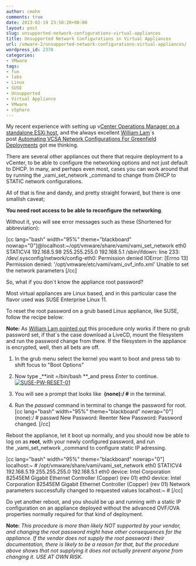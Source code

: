 ```yaml
---
author: cmohn
comments: true
date: 2013-02-19 23:50:20+00:00
layout: post
slug: unsupported-network-configurations-virtual-appliances
title: Unsupported Network Configurations in Virtual Appliances
url: /vmware-2/unsupported-network-configurations-virtual-appliances/
wordpress_id: 2378
categories:
- VMware
tags:
- fun
- labs
- Linux
- SUSE
- Unsupported
- Virtual Appliance
- VMware
- vSphere
---
```


My recent experience with setting up v[Center Operations Manager on a standalone ESXi host](http://vninja.net/vmware-2/vcenter-operations-manager-vcenter-deployment-dependency/), and the always excellent [William Lam](http://twitter.com/lamw)´s post [Automating VCSA Network Configurations For Greenfield Deployments](http://www.virtuallyghetto.com/2013/02/automating-vcsa-network-configurations.html) got me thinking.

There are several other appliances out there that require deployment to a vCenter, to be able to configure the networking options and not just default to DHCP. In many, and perhaps even most, cases you can work around that by running the _vami_set_network _command to change from DHCP to STATIC network configurations.

All of that is fine and dandy, and pretty straight forward, but there is one smallish caveat;

**You need root access to be able to reconfigure the networking**.

Without it, you will see error messages such as these (Shortened for abbreviation):

[cc lang="bash" width="95%" theme="blackboard" nowrap="0"]@localhost:~/opt/vmware/share/vami/vami_set_network eth0 STATICV4 192.168.5.98 255.255.255.0 192.168.5.1
/sbin/ifdown: line 233: /dev/.sysconfig/network/config-eth0: Permission denied
IOError: [Errno 13] Permission denied: '/opt/vmware/etc/vami/vami_ovf_info.xml'
Unable to set the network parameters
[/cc]

So, what if you don´t know the appliance root password?

Most virtual appliances are Linux based, and in this particular case the flavor used was SUSE Enterprise Linux 11.

To reset the root password on a grub based Linux appliance, like SUSE, follow the recipe below:

**Note:** As [William Lam pointed out](https://twitter.com/lamw/status/304016471829397504) this procedure only works if there no grub password set, if that´s the case download a LiveCD, mount the filesystem and run the password change from there. If the filesystem in the appliance is encrypted, well, then all bets are off.



	
  1. In the grub menu select the kernel you want to boot and press tab to shift focus to "Boot Options"

	
  2. Now type _**init =/bin/bash **_and press _Enter_ to continue.[![SUSE-PW-RESET-01](http://vninja.net/wordpress/wp-content/uploads/2013/02/SUSE-PW-RESET-01-300x202.png)](http://vninja.net/wordpress/wp-content/uploads/2013/02/SUSE-PW-RESET-01.png)

	
  3. You will see a prompt that looks like  **(none):/ #** in the terminal.

	
  4. Run the _passwd_ command in terminal to change the password for root.
[cc lang="bash" width="95%" theme="blackboard" nowrap="0"]
(none):/ # passwd
New Password:
Reenter New Password:
Password changed.
[/cc]


Reboot the appliance, let it boot up normally, and you should now be able to log on as **root**, with your newly configured password, and run the _vami_set_network _command to configure static IP adressing.

[cc lang="bash" width="95%" theme="blackboard" nowrap="0"]
localhost:~ # /opt/vmware/share/vami/vami_set_network eth0 STATICV4 192.168.5.19 255.255.255.0 192.168.5.1
eth0 device: Intel Corporation 82545EM Gigabit Ethernet Controller (Copper) (rev 01)
eth0 device: Intel Corporation 82545EM Gigabit Ethernet Controller (Copper) (rev 01)
Network parameters successfully changed to requested values
localhost:~ #
[/cc]

Do yet another reboot, and you should be up and running with a static IP configuration on an appliance deployed without the advanced OVF/OVA properties normally required for that kind of deployment.

**Note:** _This procedure is more than likely NOT supported by your vendor, and changing the root password might have other consequences for the appliance. If the vendor does not supply the root password i their documentation, there is likely to be a reason for that, but the procedure above shows that not supplying it does not actually prevent anyone from changing it. USE AT OWN RISK._
